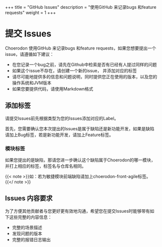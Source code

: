 +++
title = "GitHub Issues"
description = "使用GitHub 来记录bugs 和feature requests"
weight = 1
+++

# 提交 Issues

Choerodon 使用GitHub 来记录bugs 和feature requests，如果您想要提出一个issue，请遵循如下建议：

* 在您记录一个bug之前，请先在Github中检索是否有已经有人提过同样的问题
* 如果这个issue不存在，请创建一个新的issue， 并添加对应的标签
* 请尽可能地提供多的信息和问题说明，同时提供您正在使用的版本，以及您的操作系统和JVM版本
* 如果您要提供代码，请使用Markdown格式


## 添加标签

请提交Issues前先根据类型为您的Issues添加对应的Label。

首先，您需要确认您本次提出的Issues是属于缺陷还是新功能开发，如果是缺陷请加上Bug标签，若是新功能开发，请加上Feature标签。

### 模块标签

如果您提出的是缺陷，那请您进一步确认这个缺陷属于Choerodon的哪一模块，并打上相应的标签，标签名与仓库名相同。

{{< note >}}如：若为敏捷模块前端缺陷请加上choerodon-front-agile标签。{{</ note >}}

## Issues 内容要求

为了方便其他贡献者与您更好更有效地沟通，希望您在提交Issues时能够带有如下这些完整的内容信息：

- 完整的场景描述
- 发现问题的版本
- 完整的报错日志输出

